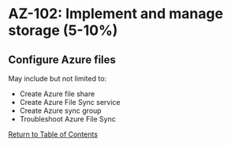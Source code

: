 # AZ-102: Implement and manage storage (5-10%)
## Configure Azure files
May include but not limited to:
* Create Azure file share
* Create Azure File Sync service
* Create Azure sync group
* Troubleshoot Azure File Sync

[Return to Table of Contents](README.md)